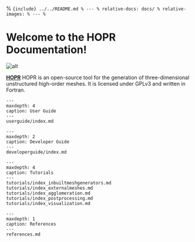 % ```{include} ../../README.md
% ---
% relative-docs: docs/
% relative-images:
% ---
% ```

# Welcome to the HOPR Documentation!

![alt](../HOPR.png)

[**HOPR**](https://github.com/hopr-framework/hopr)
HOPR is an open-source tool for the generation of three-dimensional unstructured high-order meshes.
It is licensed under GPLv3 and written in Fortran.

```{toctree}
---
maxdepth: 4
caption: User Guide
---
userguide/index.md
```

```{toctree}
---
maxdepth: 2
caption: Developer Guide
---
developerguide/index.md
```

```{toctree}
---
maxdepth: 4
caption: Tutorials
---
tutorials/index_inbuiltmeshgenerators.md
tutorials/index_externalmeshes.md
tutorials/index_agglomeration.md
tutorials/index_postprocessing.md
tutorials/index_visualization.md
```

```{toctree}
---
maxdepth: 1
caption: References
---
references.md
```

